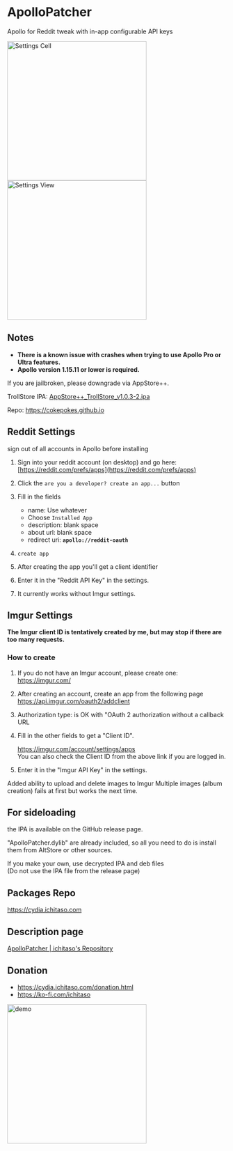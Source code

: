 # ApolloPatcher
Apollo for Reddit tweak with in-app configurable API keys  

<img src="https://github.com/ichitaso/ApolloPatcher/assets/980215/2e71cc2d-a913-484e-864a-4d6c92be30ae" width="320" alt="Settings Cell">

<img src="https://github.com/ichitaso/ApolloPatcher/assets/980215/ba4e2be9-3aa3-4bb3-bb02-c36ceb143275" width="320" alt="Settings View">

## Notes
- **There is a known issue with crashes when trying to use Apollo Pro or Ultra features.**
- **Apollo version 1.15.11 or lower is required.**
  
If you are jailbroken, please downgrade via AppStore++.

TrollStore IPA: [AppStore++_TrollStore_v1.0.3-2.ipa](https://github.com/CokePokes/AppStorePlus-TrollStore/releases/download/v1.2-1/AppStore++_TrollStore_v1.0.3-2.ipa)

Repo: https://cokepokes.github.io

## Reddit Settings

sign out of all accounts in Apollo before installing

1. Sign into your reddit account (on desktop) and go here:  
    [https://reddit.com/prefs/apps](https://reddit.com/prefs/apps)
3. Click the `are you a developer? create an app...` button
4. Fill in the fields
	* name: Use whatever
	* Choose `Installed App`
	* description: blank space
	* about url: blank space
	* redirect uri: **`apollo://reddit-oauth`**
5. `create app`

6. After creating the app you'll get a client identifier

7. Enter it in the "Reddit API Key" in the settings.

8. It currently works without Imgur settings.

## Imgur Settings
**The Imgur client ID is tentatively created by me, but may stop if there are too many requests.**

### How to create

1. If you do not have an Imgur account, please create one:  
   https://imgur.com/

2. After creating an account, create an app from the following page  
   https://api.imgur.com/oauth2/addclient

3. Authorization type: is OK with "OAuth 2 authorization without a callback URL

4. Fill in the other fields to get a "Client ID".
  
   https://imgur.com/account/settings/apps  
   You can also check the Client ID from the above link if you are logged in.

5. Enter it in the "Imgur API Key" in the settings.

  Added ability to upload and delete images to Imgur
  Multiple images (album creation) fails at first but works the next time.

## For sideloading

the IPA is available on the GitHub release page.

"ApolloPatcher.dylib" are already included, so all you need to do is install them from AltStore or other sources.  

If you make your own, use decrypted IPA and deb files  
(Do not use the IPA file from the release page)

## Packages Repo
https://cydia.ichitaso.com

## Description page
[ApolloPatcher | ichitaso's Repository](https://cydia.ichitaso.com/depiction/apollopatcher.html)

## Donation
- https://cydia.ichitaso.com/donation.html
- https://ko-fi.com/ichitaso

<img src="https://github.com/ichitaso/ApolloPatcher/assets/980215/ed25cfcf-922e-4c7b-9bbd-f32d86deeb32" width="320" alt="demo">
